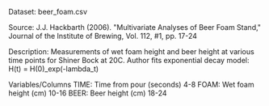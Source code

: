 Dataset: beer_foam.csv

Source: J.J. Hackbarth (2006). "Multivariate Analyses of Beer Foam Stand,"
Journal of the Institute of Brewing, Vol. 112, #1, pp. 17-24

Description: Measurements of wet foam height and beer height at various
time points for Shiner Bock at 20C. Author fits exponential decay model:
H(t) = H(0)\_exp(-lambda_t)

Variables/Columns
TIME: Time from pour (seconds)  4-8
FOAM: Wet foam height (cm)  10-16
BEER: Beer height (cm)    18-24
